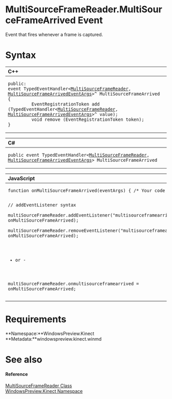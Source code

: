 MultiSourceFrameReader.MultiSourceFrameArrived Event  
====================================================  

Event that fires whenever a frame is captured.<span id="syntaxSection"></span>

Syntax  
======  

<table>
<colgroup>
<col width="100%" />
</colgroup>
<thead>
<tr class="header">
<th align="left">C++</th>
</tr>
</thead>
<tbody>
<tr class="odd">
<td align="left"><pre><code>public:  
event TypedEventHandler&lt;<a href="../../MultiSourceFrameReader.md">MultiSourceFrameReader</a>, <a href="../../MultiSourceFrameArrivedE.md">MultiSourceFrameArrivedEventArgs</a>&gt;^ MultiSourceFrameArrived {  
         EventRegistrationToken add (TypedEventHandler&lt;<a href="../../MultiSourceFrameReader.md">MultiSourceFrameReader</a>, <a href="../../MultiSourceFrameArrivedE.md">MultiSourceFrameArrivedEventArgs</a>&gt;^ value);  
         void remove (EventRegistrationToken token);  
}</code></pre></td>
</tr>
</tbody>
</table>

<table>
<colgroup>
<col width="100%" />
</colgroup>
<thead>
<tr class="header">
<th align="left">C#</th>
</tr>
</thead>
<tbody>
<tr class="odd">
<td align="left"><pre><code>public event TypedEventHandler&lt;<a href="../../MultiSourceFrameReader.md">MultiSourceFrameReader</a>, <a href="../../MultiSourceFrameArrivedE.md">MultiSourceFrameArrivedEventArgs</a>&gt; MultiSourceFrameArrived</code></pre></td>
</tr>
</tbody>
</table>

<table>
<colgroup>
<col width="100%" />
</colgroup>
<thead>
<tr class="header">
<th align="left">JavaScript</th>
</tr>
</thead>
<tbody>
<tr class="odd">
<td align="left"><pre><code>function onMultiSourceFrameArrived(eventArgs) { /* Your code */ }  

// addEventListener syntax  
multiSourceFrameReader.addEventListener(&quot;multisourceframearrived&quot;, onMultiSourceFrameArrived);  
multiSourceFrameReader.removeEventListener(&quot;multisourceframearrived&quot;, onMultiSourceFrameArrived);  

- or -  

multiSourceFrameReader.onmultisourceframearrived = onMultiSourceFrameArrived;</code></pre></td>
</tr>
</tbody>
</table>

<span id="requirements"></span>

Requirements  
============  

**Namespace:**WindowsPreview.Kinect  
**Metadata:**windowspreview.kinect.winmd  

<span id="ID4EX"></span>

See also  
========  

<span id="ID4EZ"></span>
#### Reference  

[MultiSourceFrameReader Class](../../MultiSourceFrameReader.md)  
 [WindowsPreview.Kinect Namespace](../../../Kinect.md)  



<!--Please do not edit the data in the comment block below.-->
<!--
TOCTitle : MultiSourceFrameArrived Event
RLTitle : MultiSourceFrameReader.MultiSourceFrameArrived Event
KeywordK : MultiSourceFrameArrived event
KeywordK : MultiSourceFrameReader.MultiSourceFrameArrived event
KeywordF : WindowsPreview.Kinect.MultiSourceFrameReader.MultiSourceFrameArrived
KeywordF : MultiSourceFrameReader.MultiSourceFrameArrived
KeywordF : MultiSourceFrameArrived
KeywordF : WindowsPreview.Kinect.MultiSourceFrameReader.MultiSourceFrameArrived
KeywordA : E:WindowsPreview.Kinect.MultiSourceFrameReader.MultiSourceFrameArrived
AssetID : E:WindowsPreview.Kinect.MultiSourceFrameReader.MultiSourceFrameArrived
Locale : en-us
CommunityContent : 1
APIType : Managed
APILocation : windowspreview.kinect.winmd
APIName : WindowsPreview.Kinect.MultiSourceFrameReader.MultiSourceFrameArrived
TargetOS : Windows
TopicType : kbSyntax
DevLang : VB
DevLang : CSharp
DevLang : JavaScript
DevLang : C++
DocSet : K4Wv2
ProjType : K4Wv2Proj
Technology : Kinect for Windows
Product : Kinect for Windows SDK v2
productversion : 20
-->
